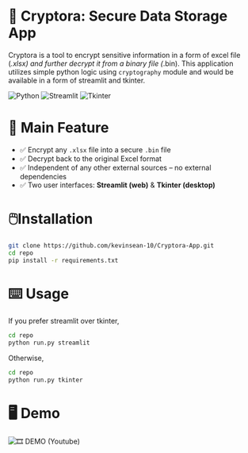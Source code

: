 # 🔐 Cryptora: Secure Data Storage App

Cryptora is a tool to encrypt sensitive information in a form of excel file (*.xlsx) and further decrypt it from a binary file (*.bin). This application utilizes simple python logic using `cryptography` module and would be available in a form of streamlit and tkinter.

![Python](https://img.shields.io/badge/python-3.10%2B-blue)
![Streamlit](https://img.shields.io/badge/Streamlit-UI-red)
![Tkinter](https://img.shields.io/badge/Tkinter-UI-orange)

# 💫 Main Feature 
- ✅ Encrypt any `.xlsx` file into a secure `.bin` file
- ✅ Decrypt back to the original Excel format
- ✅ Independent of any other external sources – no external dependencies
- ✅ Two user interfaces: **Streamlit (web)** & **Tkinter (desktop)**

# 🖱️Installation
```bash
git clone https://github.com/kevinsean-10/Cryptora-App.git
cd repo
pip install -r requirements.txt
```

# ⌨️ Usage
If you prefer streamlit over tkinter,
```cmd
cd repo
python run.py streamlit
```
Otherwise,
```cmd
cd repo
python run.py tkinter
```

# 🖥️ Demo
![🎞️ DEMO (Youtube)](https://youtu.be/C7VzYv-lD1Y)